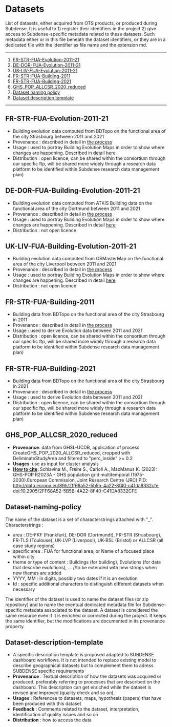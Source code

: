 # Datasets

List of datasets, either acquired from OTS products, or produced during Subdense. It is useful to 1) register their identifiers in the project 2) give access to Subdense-specific metadata related to these datasets. Such metadata either or in this file beneath the dataset identifiers, or they are in a dedicated file with the identifier as file name and the extension md. 


*******

1. [FR-STR-FUA-Evolution-2011-21](#FR-STR-FUA-Evolution-2011-21)
2. [DE-DOR-FUA-Evolution-2011-21](#DE-DOR-FUA-Evolution-2011-21)
3. [UK-LIV-FUA-Evolution-2011-21](#UK-LIV-FUA-Evolution-2011-21)
4. [FR-STR-FUA-Building-2011](#FR-STR-FUA-Building-2011)
5. [FR-STR-FUA-Building-2021](#FR-STR-FUA-Building-2021)
6. [GHS_POP_ALLCSR_2020_reduced](#GHS_POP_ALLCSR_2020_reduced)
7. [Dataset naming policy](#Dataset-naming-policy)
8. [Dataset description template](#Dataset-description-template)
*******

## FR-STR-FUA-Evolution-2011-21
* Building evolution data computed from BDTopo on the functional area of the city Strasbourg between 2011 and 2021
* Provenance : described in detail in [the process](/Processes/ComputeBuildingEvolution/ComputeBuildingEvolution.md)
* Usage : used to portray Building Evolution Maps in order to show where changes are happening. Described in detail [here](/Maps/Maps.md)
* Distribution : open licence, can be shared within the consortium through our specific ftp, will be shared more widely through a research data platform to be identified within Subdense research data management plan)

## DE-DOR-FUA-Building-Evolution-2011-21
* Building evolution data computed from ATKIS Building data on the functional area of the city Dortmund between 2011 and 2021
* Provenance : described in detail in [the process](/Processes/ComputeBuildingEvolution/ComputeBuildingEvolution.md)
* Usage : used to portray Building Evolution Maps in order to show where changes are happening. Described in detail [here](/Maps/Maps.md)
* Distribution : not open licence

## UK-LIV-FUA-Building-Evolution-2011-21
* Building evolution data computed from OSMasterMap on the functional area of the city Liverpool between 2011 and 2021
* Provenance : described in detail in [the process](/Processes/ComputeBuildingEvolution/ComputeBuildingEvolution.md)
* Usage : used to portray Building Evolution Maps in order to show where changes are happening. Described in detail [here](/Maps/Maps.md)
* Distribution : not open licence

## FR-STR-FUA-Building-2011
* Building data from BDTopo on the functional area of the city Strasbourg in 2011
* Provenance : described in detail in [the process](/Processes/DataPreProcessing/PreProcessing.md)
* Usage : used to derive Evolution data between 2011 and 2021
* Distribution : open licence, can be shared within the consortium through our specific ftp, will be shared more widely through a research data platform to be identified within Subdense research data management plan)

## FR-STR-FUA-Building-2021
* Building data from BDTopo on the functional area of the city Strasbourg in 2021
* Provenance : described in detail in [the process](/Processes/DataPreProcessing/PreProcessing.md)
* Usage : used to derive Evolution data between 2011 and 2021
* Distribution : open licence, can be shared within the consortium through our specific ftp, will be shared more widely through a research data platform to be identified within Subdense research data management plan)

## GHS_POP_ALLCSR_2020_reduced
* **Provenance**: data from GHSL-UCDB, application of process CreateGHS_POP_2020_ALLCSR_reduced, cropped with DeliminateStudyArea and filtered to "perc_inside" >= 0.2
* **Usages**: use as input for cluster analysis
* [**How to cite**](https://ghsl.jrc.ec.europa.eu/datasets.php): Schiavina M., Freire S., Carioli A., MacManus K. (2023): GHS-POP R2023A - GHS population grid multitemporal (1975-2030).European Commission, Joint Research Centre (JRC) PID: http://data.europa.eu/89h/2ff68a52-5b5b-4a22-8f40-c41da8332cfe, doi:10.2905/2FF68A52-5B5B-4A22-8F40-C41DA8332CFE

## Dataset-naming-policy
The name of the dataset is a set of characterstrings attached with "_". 
Characterstrings : 
* area : DE-FKF (Frankfurt), DE-DOR (Dortmundt), FR-STR (Strasbourg), FR-TLS (Toulouse), UK-LVP (Liverpool), UK-BSL (Bristol) or ALLCSR (all case study regions)
* specific area : FUA for functional area, or Name of a focused place within city   
* theme or type of content : Buildings (for building), Evolutions (for data that describe evolutions), ... //to be extended with new strings when new themes are added
* YYYY, MM : in digits, possibly two dates if it is an evolution
* Id : specific additional characters to distinguish different datasets when necessary
    
The identifier of the dataset is used to name the dataset files (or zip repository) and to name the eventual dedicated metadata file for Subdense-specific metadata associated to the dataset. A dataset is considered the same resource even if it is enriched or corrected during the project. It keeps the same identifier, but the modifications are documented in its provenance property.
    
## Dataset-description-template
* A specific description template is proposed adapted to SUBDENSE dashboard workflows. It is not intended to replace existing model to describe geographical datasets but to complement them to adress SUBDENSE specific requirements
* **Provenance** : Textual description of how the datasets was acquired or produced, preferably referring to processes that are described on the dashboard.  This description can get enriched while the dataset is revised and improved (quality check and so on).
* **Usages** : References to datasets, maps, hypothesis (papers) that have been produced with this dataset
* **Feedback** : Comments related to the dataset, interpretation, identification of quality issues and so on
* **Distribution** : how to access the data


